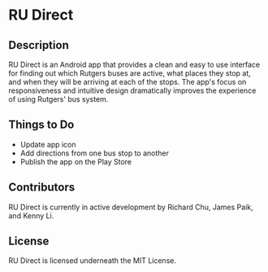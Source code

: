 # RU Direct

## Description
RU Direct is an Android app that provides a clean and easy to use interface for finding out which Rutgers buses are active, what places they stop at, and when they will be arriving at each of the stops. The app's focus on responsiveness and intuitive design dramatically improves the experience of using Rutgers' bus system.

## Things to Do
- Update app icon
- Add directions from one bus stop to another
- Publish the app on the Play Store

## Contributors
RU Direct is currently in active development by Richard Chu, James Paik, and Kenny Li.

## License
RU Direct is licensed underneath the MIT License.

